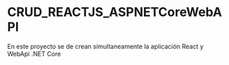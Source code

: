 # CRUD_REACTJS_ASPNETCoreWebAPI
En este proyecto se de crean simultaneamente la aplicación React y WebApi .NET Core
